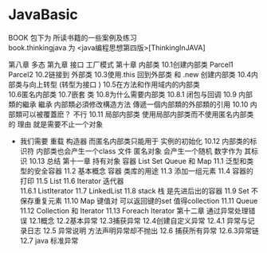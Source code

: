 # JavaBasic

BOOK 包下为  所读书籍的一些案例及练习  
book.thinkingjava 为  <java编程思想第四版>[ThinkingInJAVA]

第八章 多态
第九章 接口
工厂模式 
第十章 内部类
10.1创建内部类   Parcel1 Parcel2
10.2链接到 外部类 
10.3使用.this 回到外部类  和 .new 创建内部类 
10.4内部类与向上转型  (转型为接口 )
10.5在方法和作用域内的内部类  
10.6匿名内部类 
10.7嵌套 类 
10.8为什么需要内部类 
10.8.1 闭包与回调
10.9 内部類的繼承   繼承 内部類必須修改構造方法  傳遞一個内部類的外部類的引用
10.10 内部類可以被覆蓋麽？  不行
10.11 局部内部类  使用局部内部类而不使用匿名内部类的 理由  就是需要不止一个对象
 * 我们需要 重载 构造器    而匿名内部类只能用于 实例的初始化
10.12 内部类的标识符    内部类也会产生一个class 文件  匿名对象 会产生一个随机 数字作为  其标识
10.13 总结
第十一章  持有对象
容器  List Set Queue 和 Map
11.1 泛型和类型的安全容器
11.2 基本概念  容器 类库的用途
11.3 添加一组元素
11.4 容器的打印
11.5 List
11.6 Iterator 迭代器  
11.6.1 ListIterator
11.7 LinkedList
11.8 stack  栈 是先进后出的容器
11.9 Set  不保存重复元素
11.10 Map 键值对   可以返回键的set  值得collection
11.11 Queue
11.12 Collection 和 Iterator
11.13 Foreach  Iterator
第十二章  通过异常处理错误
12.1概念
12.2基本异常
12.3捕获异常
12.4创建自定义异常
12.4.1 异常与记录日志
12.5 异常说明     方法声明异常却不抛出
12.6 捕获所有异常
12.6.3异常链
12.7 java 标准异常